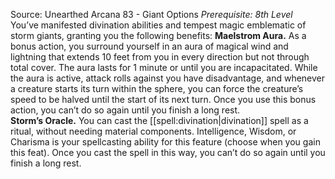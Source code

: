 Source: Unearthed Arcana 83 - Giant Options
*Prerequisite: 8th Level*  
You’ve manifested divination abilities and tempest magic emblematic of storm giants, granting you the following benefits:
**Maelstrom Aura.** As a bonus action, you surround yourself in an aura of magical wind and lightning that extends 10 feet from you in every direction but not through total cover. The aura lasts for 1 minute or until you are incapacitated. While the aura is active, attack rolls against you have disadvantage, and whenever a creature starts its turn within the sphere, you can force the creature’s speed to be halved until the start of its next turn. Once you use this bonus action, you can’t do so again until you finish a long rest.  
**Storm’s Oracle.** You can cast the [[spell:divination|divination]] spell as a ritual, without needing material components. Intelligence, Wisdom, or Charisma is your spellcasting ability for this feature (choose when you gain this feat). Once you cast the spell in this way, you can’t do so again until you finish a long rest.